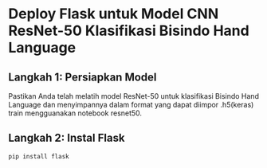 # Deploy Flask untuk Model CNN ResNet-50 Klasifikasi Bisindo Hand Language

## Langkah 1: Persiapkan Model

Pastikan Anda telah melatih model ResNet-50 untuk klasifikasi Bisindo Hand Language dan menyimpannya dalam format yang dapat diimpor .h5(keras) train mengguanakan notebook resnet50.

## Langkah 2: Instal Flask

```bash
pip install flask

